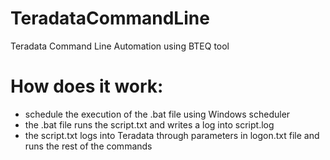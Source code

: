 # TeradataCommandLine
Teradata Command Line Automation using BTEQ tool

# How does it work:
- schedule the execution of the .bat file using Windows scheduler
- the .bat file runs the script.txt and writes a log into script.log
- the script.txt logs into Teradata through parameters in logon.txt file and runs the rest of the commands
